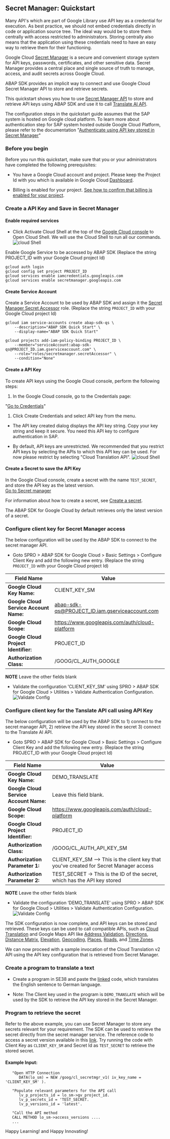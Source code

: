 Secret Manager: Quickstart
--------------------------

Many API's which are part of Google Library use API key as a credential for execution. As best practice, we should not embed credentials directly in code or application source tree. The ideal way would be to store them centrally with access restricted to administrators. Storing centrally also means that the application using these credentials need to have an easy way to retrieve them for their functioning.

Google Cloud [Secret Manager](https://cloud.google.com/secret-manager) is a secure and convenient storage system for API keys, passwords, certificates, and other sensitive data. Secret Manager provides a central place and single source of truth to manage, access, and audit secrets across Google Cloud.

ABAP SDK provides an implicit way to connect and use Google Cloud Secret Manager API to store and retrieve secrets. 

This quickstart shows you how to use [Secret Manager API](https://cloud.google.com/secret-manager/docs/overview) to store and retrieve API keys using ABAP SDK and use it to call [Translate AI API](https://cloud.google.com/translate). 

The configuration steps in the quickstart guide assumes that the SAP system is hosted on Google cloud platform. To learn more about authentication step for SAP system hosted outside Google Cloud Platform, please refer to the documentation "[Authenticate using API key stored in Secret Manager](https://cloud.google.com/solutions/sap/docs/abap-sdk/latest/authentication#scm_use_apikey)"

### Before you begin

Before you run this quickstart, make sure that you or your administrators have completed the following prerequisites:

-   You have a Google Cloud account and project. Please keep the Project Id with you which is available in Google Cloud [Dashboard](https://console.cloud.google.com/home/dashboard).

-   Billing is enabled for your project. [See how to confirm that billing is enabled for your project](https://cloud.google.com/billing/docs/how-to/verify-billing-enabled).

### Create a API Key and Save in Secret Manager

#### Enable required services

-   Click Activate Cloud Shell at the top of the [Google Cloud console](https://console.cloud.google.com/home/dashboard) to Open Cloud Shell. We will use the Cloud Shell to run all our commands.
![cloud Shell](images/img-cloud-shell.png)

Enable Google Service to be accessed by ABAP SDK (Replace the string PROJECT_ID with your Google Cloud project Id)
```
gcloud auth login
gcloud config set project PROJECT_ID
gcloud services enable iamcredentials.googleapis.com
gcloud services enable secretmanager.googleapis.com
```
#### Create Service Account

Create a Service Account to be used by ABAP SDK and assign it the [Secret Manager Secret Accessor](https://cloud.google.com/iam/docs/understanding-roles?_ga=2.155834226.-877857378.1694462570#secretmanager.secretAccessor) role. (Replace the string `PROJECT_ID` with your Google Cloud project Id)
```
gcloud iam service-accounts create abap-sdk-qs \
    --description="ABAP SDK Quick Start" \
    --display-name="ABAP SDK Quick Start"

gcloud projects add-iam-policy-binding PROJECT_ID \
    --member="serviceAccount:abap-sdk-qs@PROJECT_ID.iam.gserviceaccount.com" \
    --role="roles/secretmanager.secretAccessor" \
    --condition="None"
```

#### Create a API Key

To create API keys using the Google Cloud console, perform the following steps:

1.  In the Google Cloud console, go to the Credentials page:

"[Go to Credentials](https://console.cloud.google.com/apis/credentials)" 

1.  Click Create Credentials and select API key from the menu.

-   The API key created dialog displays the API key string. Copy your key string and keep it secure. You need this API key to configure authentication in SAP.

-   By default, API keys are unrestricted. We recommended that you restrict API keys by selecting the APIs to which this API key can be used. For now please restrict by selecting "Cloud Translation API".
![cloud Shell](images/img-cloud-translation-sm.png)

#### Create a Secret to save the API Key

In the Google Cloud console, create a secret with the name `TEST_SECRET`, and store the API key as the latest version.\
[Go to Secret manager](https://console.cloud.google.com/security/secret-manager)

For information about how to create a secret, see [Create a secret](https://cloud.google.com/secret-manager/docs/creating-and-accessing-secrets).

The ABAP SDK for Google Cloud by default retrieves only the latest version of a secret.

### Configure client key for Secret Manager access

The below configuration will be used by the ABAP SDK to connect to the secret manager API.

*  Goto SPRO > ABAP SDK for Google Cloud > Basic Settings > Configure Client Key and add the following new entry. (Replace the string `PROJECT_ID` with your Google Cloud project Id)

| Field Name                             | Value         |
| ------------------------------------   | ------------- |
| **Google Cloud Key Name:**             | CLIENT_KEY_SM |
| **Google Cloud Service Account Name:** | abap-sdk-qs@PROJECT_ID.iam.gserviceaccount.com |
| **Google Cloud Scope:**                | https://www.googleapis.com/auth/cloud-platform |
| **Google Cloud Project Identifier:**   | PROJECT_ID |
| **Authorization Class:**               | /GOOG/CL_AUTH_GOOGLE |

**NOTE** Leave the other fields blank

*  Validate the configuration 'CLIENT_KEY_SM' using SPRO > ABAP SDK for Google Cloud > Utilities > Validate Authentication Configuration.
![Validate Config](images/img-validate-config1-sm.png)

### Configure client key for the Tanslate API call using API Key

The below configuration will be used by the ABAP SDK to 1) connect to the secret manager API, 2) retrieve the API key stored in the secret 3) connect to the Translate AI API.
* Goto SPRO > ABAP SDK for Google Cloud > Basic Settings > Configure Client Key and add the following new entry. (Replace the string PROJECT_ID with your Google Cloud project Id)

| Field Name                             | Value         |
| ------------------------------------   | ------------- |
| **Google Cloud Key Name:**             | DEMO_TRANSLATE |
| **Google Cloud Service Account Name:** | Leave this field blank. |
| **Google Cloud Scope:**                | https://www.googleapis.com/auth/cloud-platform |
| **Google Cloud Project Identifier:**   | PROJECT_ID |
| **Authorization Class:**               | /GOOG/CL_AUTH_API_KEY_SM |
| **Authorization Parameter 1:**         | CLIENT_KEY_SM --> This is the client key that you've created for Secret Manager access |
| **Authorization Parameter 2:**         | TEST_SECRET → This is the ID of the secret, which has the API key stored |

**NOTE** Leave the other fields blank

* Validate the configuration ‘DEMO_TRANSLATE’ using SPRO > ABAP SDK for Google Cloud > Utilities > Validate Authentication Configuration.
![Validate Config](images/img-validate-config2-sm.png)

The SDK configuration is now complete, and API keys can be stored and retrieved. These keys can be used to call compatible APIs, such as [Cloud Translation](https://cloud.google.com/translate/docs/overview) and Google Maps API like [Address Validation](https://developers.google.com/maps/documentation/address-validation/overview), [Directions](), [Distance Matrix](https://developers.google.com/maps/documentation/distance-matrix/overview), [Elevation](https://developers.google.com/maps/documentation/elevation/start), [Geocoding](https://developers.google.com/maps/documentation/geocoding/overview), [Places](https://developers.google.com/maps/documentation/places/web-service/overview), [Roads](https://developers.google.com/maps/documentation/roads/overview), and [Time Zones](https://developers.google.com/maps/documentation/timezone/overview).

We can now proceed with a sample invocation of the Cloud Translation v2 API using the API key configuration that is retrieved from Secret Manager.

### Create a program to translate a text

-   Create a program in SE38 and paste the [linked](zr_qs_translate_texts.prog.abap) code, which translates the English sentence to German language. 

-   Note: The Client key used in the program is `DEMO_TRANSLATE` which will be used by the SDK to retrieve the API key stored in the Secret Manager.

### Program to retrieve the secret

Refer to the above example, you can use Secret Manager to store any secrets relevant for your requirement. The SDK can be used to retrieve the secret directly from the secret manager service. The reference code to access a secret version available in this [link](https://cloud.google.com/solutions/sap/docs/abap-sdk/samples/sm-access-secret-version). Try running the code with Client Key as `CLIENT_KEY_SM` and Secret Id as `TEST_SECRET` to retrieve the stored secret.

#### Example Input:
```
   "Open HTTP Connection
      DATA(lo_sm) = NEW /goog/cl_secretmgr_v1( iv_key_name = 'CLIENT_KEY_SM' ).
     
   "Populate relevant parameters for the API call
      lv_p_projects_id = lo_sm->gv_project_id.
      lv_p_secrets_id = 'TEST_SECRET.
      lv_p_versions_id = 'latest'.

   "Call the API method
   CALL METHOD lo_sm->access_versions ....
   ...
```

Happy Learning! and Happy Innovating!